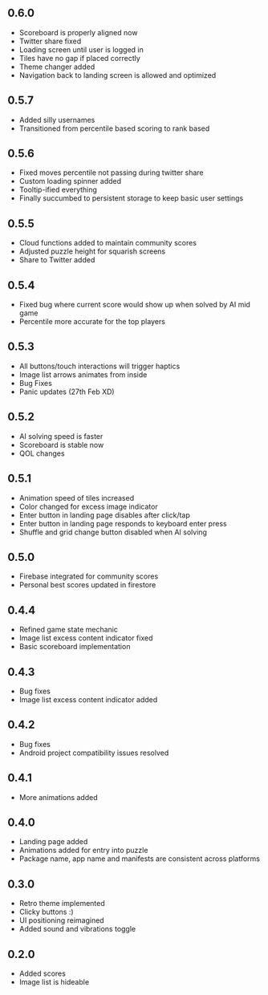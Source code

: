 ## 0.6.0

 - Scoreboard is properly aligned now
 - Twitter share fixed
 - Loading screen until user is logged in
 - Tiles have no gap if placed correctly
 - Theme changer added
 - Navigation back to landing screen is allowed and optimized

## 0.5.7

 - Added silly usernames
 - Transitioned from percentile based scoring to rank based

## 0.5.6

 - Fixed moves percentile not passing during twitter share
 - Custom loading spinner added
 - Tooltip-ified everything
 - Finally succumbed to persistent storage to keep basic user settings

## 0.5.5

 - Cloud functions added to maintain community scores
 - Adjusted puzzle height for squarish screens
 - Share to Twitter added

## 0.5.4

 - Fixed bug where current score would show up when solved by AI mid game
 - Percentile more accurate for the top players
 
## 0.5.3

 - All buttons/touch interactions will trigger haptics
 - Image list arrows animates from inside
 - Bug Fixes
 - Panic updates (27th Feb XD)

## 0.5.2

 - AI solving speed is faster
 - Scoreboard is stable now
 - QOL changes

## 0.5.1

 - Animation speed of tiles increased
 - Color changed for excess image indicator
 - Enter button in landing page disables after click/tap
 - Enter button in landing page responds to keyboard enter press
 - Shuffle and grid change button disabled when AI solving

## 0.5.0

 - Firebase integrated for community scores
 - Personal best scores updated in firestore

## 0.4.4

 - Refined game state mechanic
 - Image list excess content indicator fixed
 - Basic scoreboard implementation

## 0.4.3

 - Bug fixes
 - Image list excess content indicator added

## 0.4.2

 - Bug fixes
 - Android project compatibility issues resolved

## 0.4.1

 - More animations added
 
 ## 0.4.0

 - Landing page added
 - Animations added for entry into puzzle
 - Package name, app name and manifests are consistent across platforms

## 0.3.0

 - Retro theme implemented
 - Clicky buttons :)
 - UI positioning reimagined
 - Added sound and vibrations toggle

## 0.2.0

 - Added scores
 - Image list is hideable